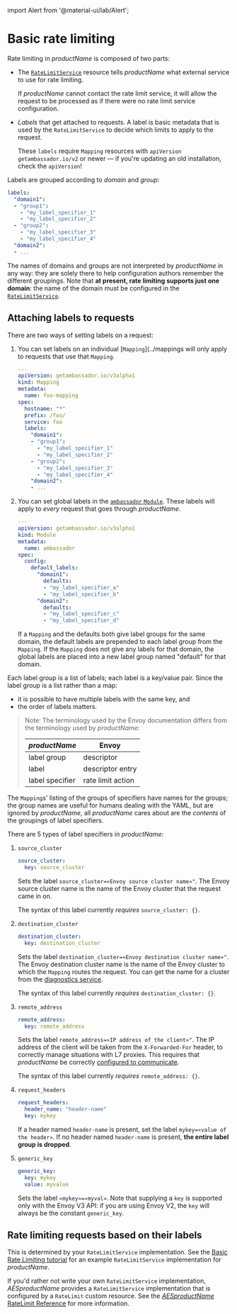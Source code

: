 import Alert from '@material-ui/lab/Alert';

# Basic rate limiting

Rate limiting in $productName$ is composed of two parts:

* The [`RateLimitService`](../../running/services/rate-limit-service) resource tells $productName$ what external service
  to use for rate limiting.

    <Alert severity="info">If $productName$ cannot contact the rate limit service, it will allow the request to be processed as if there were no rate limit service configuration.</Alert>

* _Labels_ that get attached to requests. A label is basic metadata that
  is used by the `RateLimitService` to decide which limits to apply to
  the request.

    <Alert severity="info">
      These <code>labels</code> require <code>Mapping</code> resources with <code>apiVersion</code>
      <code>getambassador.io/v2</code> or newer &mdash; if you're updating an old installation, check the
      <code>apiVersion</code>!
    </Alert>

Labels are grouped according to _domain_ and _group_:

```yaml
labels:
  "domain1":
  - "group1":
    - "my_label_specifier_1"
    - "my_label_specifier_2"
  - "group2":
    - "my_label_specifier_3"
    - "my_label_specifier_4"
  "domain2":
  - ...
```

The names of domains and groups are not interpreted by $productName$ in any way:
they are solely there to help configuration authors remember the different groupings.
Note that **at present, rate limiting supports just one domain**: the name of the
domain must be configured in the [`RateLimitService`](../../running/services/rate-limit-service).



## Attaching labels to requests

There are two ways of setting labels on a request:

1. You can set labels on an individual [`Mapping`](../mappings
   will only apply to requests that use that `Mapping`.

   ```yaml
   ---
   apiVersion: getambassador.io/v3alpha1
   kind: Mapping
   metadata:
     name: foo-mapping
   spec:
     hostname: "*"
     prefix: /foo/
     service: foo
     labels:
       "domain1":
       - "group1":
         - "my_label_specifier_1"
         - "my_label_specifier_2"
       - "group2":
         - "my_label_specifier_3"
         - "my_label_specifier_4"
       "domain2":
       - ...
   ```

2. You can set global labels in the [`ambassador` `Module`](../../running/ambassador).
   These labels will apply to _every_ request that goes through $productName$. 

   ```yaml
   ---
   apiVersion: getambassador.io/v3alpha1
   kind: Module
   metadata:
     name: ambassador
   spec:
     config:
       default_labels:
         "domain1":
           defaults:
           - "my_label_specifier_a"
           - "my_label_specifier_b"
         "domain2":
           defaults:
           - "my_label_specifier_c"
           - "my_label_specifier_d"
   ```

   If a `Mapping` and the defaults both give label groups for the same domain, the
   default labels are prepended to each label group from the `Mapping`. If the `Mapping`
   does not give any labels for that domain, the global labels are placed into a new
   label group named "default" for that domain.

Each label group is a list of labels; each label is a key/value pair. Since the label
group is a list rather than a map:
- it is possible to have multiple labels with the same key, and
- the order of labels matters.

> Note: The terminology used by the Envoy documentation differs from
> the terminology used by $productName$:
>
> | $productName$   | Envoy             |
> |-----------------|-------------------|
> | label group     | descriptor        |
> | label           | descriptor entry  |
> | label specifier | rate limit action |

The `Mapping`s' listing of the groups of specifiers have names for the
groups; the group names are useful for humans dealing with the YAML,
but are ignored by $productName$, all $productName$ cares about are the
*contents* of the groupings of label specifiers.

There are 5 types of label specifiers in $productName$:

<!-- This table is ordered the same way as the protobuf fields in
  `route_components.proto`.  There's also a 6th action:
  "header_value_match" (since Envoy 1.2), but $productName$ doesn't
  support it?  -->

1. `source_cluster`

    ```yaml
    source_cluster:
      key: source_cluster
    ```
    
    Sets the label `source_cluster=«Envoy source cluster name»"`. The Envoy 
    source cluster name is the name of the Envoy cluster that the request came
    in on.
    
    The syntax of this label currently _requires_ `source_cluster: {}`.

2. `destination_cluster`

    ```yaml
    destination_cluster: 
      key: destination_cluster
    ```
    
    Sets the label `destination_cluster=«Envoy destination cluster name»"`. The Envoy 
    destination cluster name is the name of the Envoy cluster to which the `Mapping`
    routes the request. You can get the name for a cluster from the
    [diagnostics service](../../running/diagnostics).
    
    The syntax of this label currently _requires_ `destination_cluster: {}`.

3. `remote_address`

    ```yaml
    remote_address: 
      key: remote_address
    ```
    
    Sets the label `remote_address=«IP address of the client»"`. The IP address of
    the client will be taken from the `X-Forwarded-For` header, to correctly manage
    situations with L7 proxies. This requires that $productName$ be correctly 
    [configured to communicate](../../../howtos/configure-communications).

    The syntax of this label currently _requires_ `remote_address: {}`.

4. `request_headers`

    ```yaml
    request_headers:
      header_name: "header-name"
      key: mykey
    ```
    
    If a header named `header-name` is present, set the label `mykey=«value of the header»`. 
    If no header named `header-name` is present, **the entire label group is dropped**.

5. `generic_key`

    ```yaml
    generic_key:
      key: mykey
      value: myvalue
    ```
    
    Sets the label `«mykey»=«myval»`. Note that supplying a `key` is supported only
    with the Envoy V3 API: if you are using Envoy V2, the `key` will always be the
    constant `generic_key`.

## Rate limiting requests based on their labels

This is determined by your `RateLimitService` implementation. See the
[Basic Rate Limiting tutorial](../../../howtos/rate-limiting-tutorial) for an
example `RateLimitService` implementation for $productName$.

If you'd rather not write your own `RateLimitService` implementation,
$AESproductName$ provides a `RateLimitService` implementation that is
configured by a `RateLimit` custom resource. See the
[$AESproductName$ RateLimit Reference](/docs/edge-stack/latest/topics/using/rate-limits/rate-limits/)
for more information.
